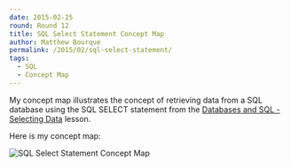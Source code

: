 ```yaml
---
date: 2015-02-25
round: Round 12
title: SQL Select Statement Concept Map
author: Matthew Bourque
permalink: /2015/02/sql-select-statement/
tags:
  - SQL
  - Concept Map
---
```

My concept map illustrates the concept of retrieving data from a SQL database using the SQL SELECT statement 
from the [Databases and SQL - Selecting Data](http://swcarpentry.github.io/sql-novice-survey/01-select.html) lesson. 

Here is my concept map:

![SQL Select Statement Concept Map](http://i.imgur.com/VCQK3GV.jpg)
